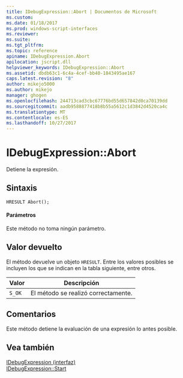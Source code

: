 ```yaml
---
title: IDebugExpression::Abort | Documentos de Microsoft
ms.custom: 
ms.date: 01/18/2017
ms.prod: windows-script-interfaces
ms.reviewer: 
ms.suite: 
ms.tgt_pltfrm: 
ms.topic: reference
apiname: IDebugExpression.Abort
apilocation: jscript.dll
helpviewer_keywords: IDebugExpression::Abort
ms.assetid: dbdb63c1-6c4a-4cef-bb40-1843495ae167
caps.latest.revision: "8"
author: mikejo5000
ms.author: mikejo
manager: ghogen
ms.openlocfilehash: 244713cad3cbc67776bd55d657842d0ca70139dd
ms.sourcegitcommit: aadb9588877418b8b55a5612c1d3842d4520ca4c
ms.translationtype: MT
ms.contentlocale: es-ES
ms.lasthandoff: 10/27/2017
---
```

# <a name="idebugexpressionabort"></a>IDebugExpression::Abort
Detiene la expresión.  
  
## <a name="syntax"></a>Sintaxis  
  
```  
HRESULT Abort();  
```  
  
#### <a name="parameters"></a>Parámetros  
 Este método no toma ningún parámetro.  
  
## <a name="return-value"></a>Valor devuelto  
 El método devuelve un objeto `HRESULT`. Entre los valores posibles se incluyen los que se indican en la tabla siguiente, entre otros.  
  
|Valor|Descripción|  
|-----------|-----------------|  
|`S_OK`|El método se realizó correctamente.|  
  
## <a name="remarks"></a>Comentarios  
 Este método detiene la evaluación de una expresión lo antes posible.  
  
## <a name="see-also"></a>Vea también  
 [IDebugExpression (interfaz)](../../winscript/reference/idebugexpression-interface.md)   
 [IDebugExpression::Start](../../winscript/reference/idebugexpression-start.md)